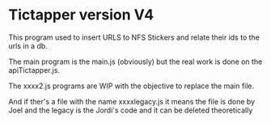 # Tictapper version V4

This program used to insert URLS to NFS Stickers and relate their ids to the urls in a db.

The main program is the main.js (obviously) but the real work is done on the apiTictapper.js.

The xxxx2.js programs are WIP with the objective to replace the main file.

And if ther's a file with the name xxxxlegacy.js it means the file is done by Joel and the legacy is the Jordi's code and it can be deleted theoretically
